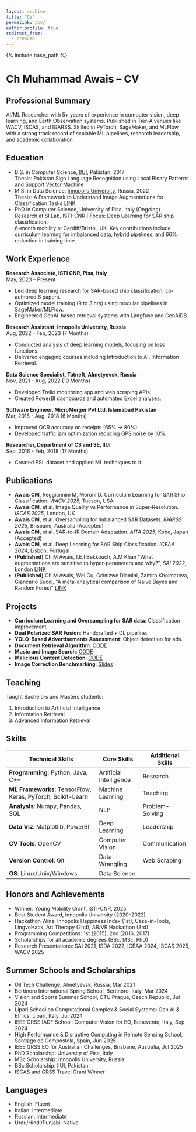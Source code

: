 ```yaml
---
layout: archive
title: "CV"
permalink: /cv/
author_profile: true
redirect_from:
  - /resume
---
```


 {% include base_path %}

# Ch Muhammad Awais – CV

## Professional Summary
AI/ML Researcher with 5+ years of experience in computer vision, deep learning, and Earth Observation systems. Published in Tier-A venues like WACV, ISCAS, and IGARSS. Skilled in PyTorch, SageMaker, and MLFlow with a strong track record of scalable ML pipelines, research leadership, and academic collaboration.

## Education
* B.S. in Computer Science, [IIUI](https://www.iiu.edu.pk/?page_id=1897), Pakistan, 2017  
  Thesis: Pakistan Sign Language Recognition using Local Binary Patterns and Support Vector Machine
* M.S. in Data Science, [Innopolis University](https://apply.innopolis.university/en/master/datascience/), Russia, 2022  
  Thesis: A Framework to Understand Image Augmentations for Classification Tasks [LINK](https://reader.lanbook.com/vkr/72695)
* PhD in Computer Science, University of Pisa, Italy (Ongoing)  
  Research at SI Lab, ISTI-CNR | Focus: Deep Learning for SAR ship classification.  
  6-month mobility at Cardiff/Bristol, UK. Key contributions include curriculum learning for imbalanced data, hybrid pipelines, and 66% reduction in training time.

## Work Experience
**Research Associate, ISTI CNR, Pisa, Italy**  
May, 2023 – Present
- Led deep learning research for SAR-based ship classification; co-authored 6 papers.
- Optimized model training (9 to 3 hrs) using modular pipelines in SageMaker/MLFlow.
- Engineered GenAI-based retrieval systems with Langfuse and GenAiDB.

**Research Assistant, Innopolis University, Russia**  
Aug, 2022 - Feb, 2023 (7 Months)
- Conducted analysis of deep learning models, focusing on loss functions.
- Delivered engaging courses including Introduction to AI, Information Retrieval.

**Data Science Specialist, Tatneft, Almetyevsk, Russia**  
Nov, 2021 - Aug, 2022 (10 Months)
- Developed Trello monitoring app and web scraping APIs.
- Created PowerBI dashboards and automated Excel analyses.

**Software Engineer, MicroMerger Pvt Ltd, Islamabad Pakistan**  
Mar, 2018 - Aug, 2018 (6 Months)
- Improved OCR accuracy on receipts (65% → 80%).
- Developed traffic jam optimization reducing GPS noise by 10%.

**Researcher, Department of CS and SE, IIUI**  
Sep, 2016 - Feb, 2018 (17 Months)
- Created PSL dataset and applied ML techniques to it.

## Publications
- **Awais CM**, Reggiannini M, Moroni D. Curriculum Learning for SAR Ship Classification. *WACV 2025*, Tucson, USA
- **Awais CM**, et al. Image Quality vs Performance in Super-Resolution. *ISCAS 2025*, London, UK
- **Awais CM**, et al. Oversampling for Imbalanced SAR Datasets. *IGARSS 2025*, Brisbane, Australia (Accepted)
- **Awais CM**, et al. SAR-to-IR Domain Adaptation. *AITA 2025*, Kobe, Japan (Accepted)
- **Awais CM**, et al. Deep Learning for SAR Ship Classification. *ICEAA 2024*, Lisbon, Portugal
- **(Published)** Ch M Awais, I.E.I Bekkouch, A.M Khan "What augmentations are sensitive to hyper-parameters and why?", *SAI 2022*, London [LINK](https://link.springer.com/chapter/10.1007/978-3-031-10461-9_31)
- **(Published)** Ch M Awais, Wei Gu, Gcinizwe Dlamini, Zamira Kholmatova, Giancarlo Succi, "A meta-analytical comparison of Naive Bayes and Random Forest" [LINK](https://link.springer.com/chapter/10.1007/978-3-031-35501-1_14)

## Projects
- **Curriculum Learning and Oversampling for SAR data**: Classification improvement.
- **Dual Polarized SAR Fusion**: Handcrafted + DL pipeline.
- **YOLO-Based Advertisements Assessment**: Object detection for ads.
- **Document Retrieval Algorithm**: [CODE](https://github.com/cm-awais/Search-Engine-based-document-processing-pipeline)
- **Music and Image Search**: [CODE](https://github.com/cm-awais/Music-Shazam-and-Images-retrieval-SIFT/blob/main/Music(Shazam)%20and%20Images%20retrieval(SIFT).ipynb)
- **Malicious Content Detection**: [CODE](https://github.com/cm-awais/sber_zvuk_hackathon)
- **Image Correction Benchmarking**: [Slides](https://docs.google.com/presentation/d/1Se1o_hMCWlAHoOfg0WZPiOq0BHkbMQqtqk8hPIKTFJM/edit?usp=sharing)

## Teaching
Taught Bachelors and Masters students:
1. Introduction to Artificial Intelligence
2. Information Retrieval
3. Advanced Information Retrieval

## Skills
| Technical Skills | Core Skills | Additional Skills |
|---|---|---|
| **Programming**: Python, Java, C++ | Artificial Intelligence | Research |
| **ML Frameworks**: TensorFlow, Keras, PyTorch, Scikit-Learn | Machine Learning | Teaching|
| **Analysis**: Numpy, Pandas, SQL | NLP | Problem-Solving |
| **Data Viz**: Matplotlib, PowerBI | Deep Learning | Leadership|
| **CV Tools**: OpenCV | Computer Vision | Communication|
| **Version Control**: Git | Data Wrangling | Web Scraping |
| **OS**: Linux/Unix/Windows | Data Science | |

## Honors and Achievements
- Winner: Young Mobility Grant, ISTI-CNR, 2025
- Best Student Award, Innopolis University (2020–2022)
- Hackathon Wins: Innopolis Happiness Index (1st), Case-in-Tools, LingvoHack, Art Therapy (2nd), AR/VR Hackathon (3rd)
- Programming Competitions: 1st (2015), 2nd (2016, 2017)
- Scholarships for all academic degrees (BSc, MSc, PhD)
- Research Presentations: SAI 2021, ISDA 2022, ICEAA 2024, ISCAS 2025, WACV 2025

## Summer Schools and Scholarships
- Oil Tech Challenge, Almetyevsk, Russia, Mar 2021
- Bertinoro International Spring School, Bertinoro, Italy, Mar 2024
- Vision and Sports Summer School, CTU Prague, Czech Republic, Jul 2024
- Lipari School on Computational Complex & Social Systems: Gen AI & Ethics, Lipari, Italy, Jul 2024
- IEEE GRSS IADF School: Computer Vision for EO, Benevento, Italy, Sep 2024
- High Performance & Disruptive Computing in Remote Sensing School, Santiago de Compostela, Spain, Jun 2025
- IEEE GRSS EO for Australian Challenges, Brisbane, Australia, Jul 2025
- PhD Scholarship: University of Pisa, Italy
- MSc Scholarship: Innopolis University, Russia
- BSc Scholarship: IIUI, Pakistan
- ISCAS and GRSS Travel Grant Winner

## Languages
- English: Fluent
- Italian: Intermediate
- Russian: Intermediate
- Urdu/Hindi/Punjabi: Native


<!-- Work experience
======
**Research Assistant, Innopolis University, Russia**\
Aug, 2022 - Feb, 2023 (7 Months)
- Conducted in-depth analysis of deep learning models, exploring the intricacies of loss functions and proposing innovative alternatives.
- Delivered engaging courses, including Introduction to AI, Information retrieval, and advanced information retrieval.

**Data Science Specialist, Tatneft, Almetyevsk, Russia**\
Nov, 2021 - Aug, 2022 (10 Months)
Tech Stack: Numpy, Pandas, SQL, Matplotlib, PyQT, BeautifulSoup, Selenium, PowerBI, Python.
- Designed and implemented a robust Trello Tasks desktop monitoring application by leveraging Trello API and advanced web scraping techniques.
- Engineered a seamless API for efficient task transfer across websites through web scraping.
- Developed visually appealing and interactive dashboards using PowerBI to present and analyze sales data.
- Automated the analysis of complex Excel sheets by creating a powerful API.

**Software Engineer, MicroMerger Pvt Ltd, Islamabad Pakistan**\
Mar, 2018 - Aug, 2018 (6 Months)
Tech Stack: OpenCV, Scikit-Learn, Torch, Python, Java
- Optimized image enhancement techniques to significantly enhance OCR accuracy on bank receipts, resulting in an impressive improvement from 65% to 80%.
- Implemented intelligent traffic jam optimization strategies, successfully reducing GPS points for trucks by 10%.

**Researcher, Department of CS and SE, IIUI**\
Sep, 2016 - Feb, 2018 (17 Months)
Tech Stack: OpenCV, Scikit-Learn, Numpy, PyQT, Python
- Spearheaded the collection and compilation of data for the creation of the Pakistan Sign Language (PSL) dataset, a valuable resource for ongoing research.
- Applied cutting-edge machine learning techniques, including implementation, training, analysis, and results reporting, to conduct groundbreaking experiments on the PSL dataset.

Publications
======

- **(Published) Ch M Awais**, I.E.I Bekkouch, A.M Khan "What augmentations are sensitive to hyper-parameters and why?", SAI 2022: Intelligent Computing pp 449–468 \[[LINK](https://link.springer.com/chapter/10.1007/978-3-031-10461-9_31)\]

- **(Published) Ch M Awais**, Wei Gu, Gcinizwe Dlamini, Zamira Kholmatova, and Giancarlo Succi, "A meta-analytical comparison of Naive Bayes and Random Forest for software defect prediction" \[[LINK](https://link.springer.com/chapter/10.1007/978-3-031-35501-1_14)\]
  
Projects
======

- **Music and Image Search (Course Project)** [CODE](https://github.com/cm-awais/Music-Shazam-and-Images-retrieval-SIFT/blob/main/Music(Shazam)%20and%20Images%20retrieval(SIFT).ipynb)

- **Document Retrieval Algorithm (Course Project)** [CODE](https://github.com/cm-awais/Search-Engine-based-document-processing-pipeline)

- **Malicious Content Detection (Hackathon Project)** [CODE](https://github.com/cm-awais/sber_zvuk_hackathon)

- **Advertisements Assessment (Hackathon Project)** [CODE](https://github.com/cm-awais/Yolo-based-Advertistment-Analysis)

- **Image Correction Algorithms Benchmarking (Hackathon Project)** [Presentation LINK](https://docs.google.com/presentation/d/1Se1o_hMCWlAHoOfg0WZPiOq0BHkbMQqtqk8hPIKTFJM/edit?usp=sharing)
  
Teaching
======
I have taught the following three courses to Bachelors and Masters students.
1. **Introduction to Artificial Intelligence**
2. **Information Retrieval**
3. **Advanced Information Retrieval**

Skills
======

| Technical Skills | Core Skills | Additional Skills |
|---|---|---|
| **Programming**: Python, Java, C++ | Artificial Intelligence | Research |
| **ML Frameworks**: TensorFlow, Keras, PyTorch, Scikit-Learn | Machine Learning | Teaching|
| **Analysis**: Numpy, Pandas, SQL | Natural Language Processing| Problem-Solving |
| **Data Visualization**: Matplotlib, PowerBI | Deep Learning| Leadership|
| **Computer Vision**: OpenCV | Computer Vision | Communication|
| **Version Control**: Git | Data Wrangling | Web Scrapping |
| **OS**: Linux/Unix/Windows | Data Science | |

Honors and Achievements
======
- **Gratitude Letter for Significant Contributions:** Recognized with a gratitude letter for making substantial contributions to the growth of extracurricular activities at Innopolis University. (2022)
- **Best Student of the Year:** Awarded the prestigious title of Best Student of the Year at Innopolis University for three consecutive years, demonstrating consistent academic excellence and leadership. (2022, 2021, 2021, Russia)
- **First Position, Innopolis Happiness Index Hackathon:** Achieved the first position in the Innopolis Happiness Index Hackathon by developing innovative solutions to measure and enhance happiness within the community. (2021, Russia)
- **Second Positions, LingvoHack and Case in Tools International Hackathon:** Secured second positions in the highly competitive LingvoHack (2022) and Case in Tools International Hackathon (2021) by applying problem-solving skills and collaboration to deliver outstanding results. (Russia)
- **Third Position, AR/VR Hackathon:** Attained the third position in the AR/VR Hackathon, showcasing expertise in creating immersive experiences and pushing the boundaries of augmented and virtual reality technologies. (2020, Russia)
- **Second Position, Programming Competitions:** Demonstrated exceptional programming skills and problem-solving abilities by securing second positions in prestigious programming competitions. (2016, 2017, Pakistan)
- **First Position, Programming Competition:** Earned the first position in a highly competitive programming competition, highlighting proficiency in algorithmic thinking and programming prowess. (2015, Pakistan)
- **Merit-Based University Scholarship:** Awarded a merit-based scholarship for outstanding academic performance throughout the Bachelor's and Master's degree programs, recognizing exceptional dedication and achievements.
- **Paper Presentations at SAI Computing Conference and ISDA:** Delivered impactful presentations of research papers at the SAI Computing Conference (2021) and ISDA (International Conference on Intelligent Systems Design and Applications) (2022), contributing to the advancement of knowledge in the field of computer science. -->
